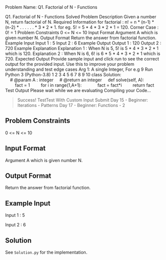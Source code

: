 Problem Name: Q1. Factorial of N - Functions

Q1. Factorial of N - Functions
Solved
Problem Description
Given a number N, return factorial of N.
Required Information for factorial :
n! = n * (n-1) * (n-2) * . . . . . . * 3 * 2 * 1.
for eg. 5! = 5 * 4 * 3 * 2 * 1 = 120.
Corner Case :
0! = 1
Problem Constraints
0 <= N <= 10
Input Format
Argument A which is given number N.
Output Format
Return the answer from factorial function.
Example Input
Input 1 :
5
Input 2 :
6
Example Output
Output 1 :
120
Output 2 :
720
Example Explanation
Explanation 1 :
When N is 5, 5! is 5 * 4 * 3 * 2 * 1 which is 120.
Explanation 2 :
When N is 6, 6! is 6 * 5 * 4 * 3 * 2 * 1 which is 720.
Expected Output
Provide sample input and click run to see the correct output for the provided input. Use this to improve your problem understanding and test edge cases
Arg 1: A single Integer, For e.g 9
Run
Python 3 (Python-3.8)
1
2
3
4
5
6
7
8
9
10
class Solution:
    # @param A : integer
    # @return an integer
    def solve(self, A):
        fact = 1
        for i in range(1,A+1):
            fact = fact*i
        return fact    
Test Output
Please wait while we are evaluating
Compiling your Code...
> Success!
TestTest With Custom Input
Submit
Day 15 - Beginner: Iterations - Patterns
Day 17 - Beginner: Functions - 2

## Problem Constraints

0 <= N <= 10

## Input Format

Argument A which is given number N.

## Output Format

Return the answer from factorial function.

## Example Input

Input 1 :
5

Input 2 :
6

## Solution

See `Solution.py` for the implementation.